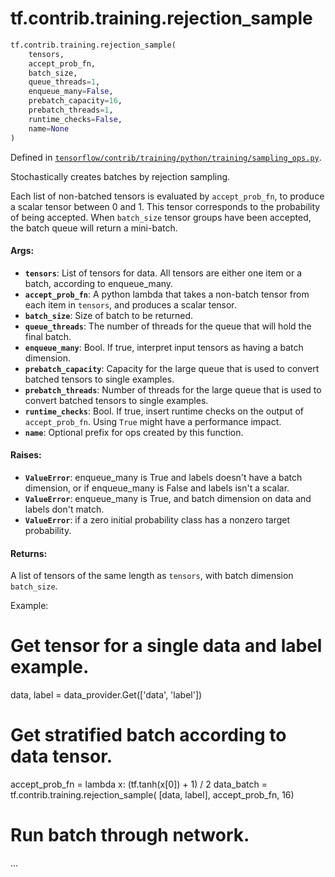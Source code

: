 <div itemscope itemtype="http://developers.google.com/ReferenceObject">
<meta itemprop="name" content="tf.contrib.training.rejection_sample" />
<meta itemprop="path" content="Stable" />
</div>

# tf.contrib.training.rejection_sample

``` python
tf.contrib.training.rejection_sample(
    tensors,
    accept_prob_fn,
    batch_size,
    queue_threads=1,
    enqueue_many=False,
    prebatch_capacity=16,
    prebatch_threads=1,
    runtime_checks=False,
    name=None
)
```



Defined in [`tensorflow/contrib/training/python/training/sampling_ops.py`](/code/stable/tensorflow/contrib/training/python/training/sampling_ops.py).

Stochastically creates batches by rejection sampling.

Each list of non-batched tensors is evaluated by `accept_prob_fn`, to produce
a scalar tensor between 0 and 1. This tensor corresponds to the probability of
being accepted. When `batch_size` tensor groups have been accepted, the batch
queue will return a mini-batch.

#### Args:

* <b>`tensors`</b>: List of tensors for data. All tensors are either one item or a
      batch, according to enqueue_many.
* <b>`accept_prob_fn`</b>: A python lambda that takes a non-batch tensor from each
      item in `tensors`, and produces a scalar tensor.
* <b>`batch_size`</b>: Size of batch to be returned.
* <b>`queue_threads`</b>: The number of threads for the queue that will hold the final
    batch.
* <b>`enqueue_many`</b>: Bool. If true, interpret input tensors as having a batch
      dimension.
* <b>`prebatch_capacity`</b>: Capacity for the large queue that is used to convert
    batched tensors to single examples.
* <b>`prebatch_threads`</b>: Number of threads for the large queue that is used to
    convert batched tensors to single examples.
* <b>`runtime_checks`</b>: Bool. If true, insert runtime checks on the output of
      `accept_prob_fn`. Using `True` might have a performance impact.
* <b>`name`</b>: Optional prefix for ops created by this function.

#### Raises:

* <b>`ValueError`</b>: enqueue_many is True and labels doesn't have a batch
      dimension, or if enqueue_many is False and labels isn't a scalar.
* <b>`ValueError`</b>: enqueue_many is True, and batch dimension on data and labels
      don't match.
* <b>`ValueError`</b>: if a zero initial probability class has a nonzero target
      probability.

#### Returns:

  A list of tensors of the same length as `tensors`, with batch dimension
  `batch_size`.

Example:
  # Get tensor for a single data and label example.
  data, label = data_provider.Get(['data', 'label'])

  # Get stratified batch according to data tensor.
  accept_prob_fn = lambda x: (tf.tanh(x[0]) + 1) / 2
  data_batch = tf.contrib.training.rejection_sample(
      [data, label], accept_prob_fn, 16)

  # Run batch through network.
  ...